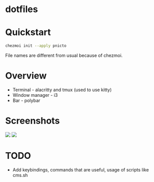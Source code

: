 # dotfiles

# Quickstart

```bash
chezmoi init --apply pnicto
```

File names are different from usual because of chezmoi.

# Overview

*   Terminal - alacritty and tmux (used to use kitty)
*   Window manager - i3
*   Bar - polybar

# Screenshots

![](https://i.imgur.com/nz5eRFa.jpg)
![](https://i.imgur.com/W4ghMJ8.png)

# TODO

*   Add keybindings, commands that are useful, usage of scripts like cms.sh
